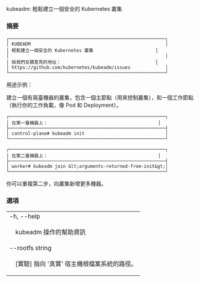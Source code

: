 
<!-- 
kubeadm: easily bootstrap a secure Kubernetes cluster

### Synopsis 
-->

kubeadm: 輕鬆建立一個安全的 Kubernetes 叢集
### 摘要

<!--
    ┌──────────────────────────────────────────────────────────┐
    │ KUBEADM                                                  │
    │ Easily bootstrap a secure Kubernetes cluster             │
    │                                                          │
    │ Please give us feedback at:                              │
    │ https://github.com/kubernetes/kubeadm/issues             │
    └──────────────────────────────────────────────────────────┘
-->

```
┌──────────────────────────────────────────────────────────┐
│ KUBEADM                                                  │
│ 輕鬆建立一個安全的 Kubernetes 叢集                       │
│                                                          │
│ 給我們反饋意見的地址：                                   │
│ https://github.com/kubernetes/kubeadm/issues             │
└──────────────────────────────────────────────────────────┘
```

<!-- 
Example usage: 
-->

用途示例：

<!-- 
    Create a two-machine cluster with one control-plane node
    (which controls the cluster), and one worker node
    (where your workloads, like Pods and Deployments run). 
-->

建立一個有兩臺機器的叢集，包含一個主節點（用來控制叢集），和一個工作節點（執行你的工作負載，像 Pod 和 Deployment）。

<!--
    ┌──────────────────────────────────────────────────────────┐
    │ On the first machine:                                    │
    ├──────────────────────────────────────────────────────────┤
    │ control-plane# kubeadm init                              │
    └──────────────────────────────────────────────────────────┘

    ┌──────────────────────────────────────────────────────────┐
    │ On the second machine:                                   │
    ├──────────────────────────────────────────────────────────┤
    │ worker# kubeadm join &lt;arguments-returned-from-init&gt;      │
    └──────────────────────────────────────────────────────────┘

    You can then repeat the second step on as many other machines as you like.
-->

```
┌──────────────────────────────────────────────────────────┐
│ 在第一臺機器上：                                         │
├──────────────────────────────────────────────────────────┤
│ control-plane# kubeadm init                              │
└──────────────────────────────────────────────────────────┘

┌──────────────────────────────────────────────────────────┐
│ 在第二臺機器上：                                         │
├──────────────────────────────────────────────────────────┤
│ worker# kubeadm join &lt;arguments-returned-from-init&gt;│
└──────────────────────────────────────────────────────────┘
```

你可以重複第二步，向叢集新增更多機器。

<!-- 
### Options 
-->

### 選項

   <table style="width: 100%; table-layout: fixed;">
<colgroup>
<col span="1" style="width: 10px;" />
<col span="1" />
</colgroup>
<tbody>

<tr>
<td colspan="2">-h, --help</td>
</tr>
<tr>
<td></td><td style="line-height: 130%; word-wrap: break-word;">
<!--
<p>help for kubeadm</p>
-->
<p>kubeadm 操作的幫助資訊<p>
</td>
</tr>

<tr>
<td colspan="2">--rootfs string</td>
</tr>
<tr>
<td></td><td style="line-height: 130%; word-wrap: break-word;">
<!--
<p>[EXPERIMENTAL] The path to the 'real' host root filesystem.</p>
-->
<p>[實驗] 指向 '真實' 宿主機根檔案系統的路徑。<p>
</td>
</tr>

</tbody>
</table>

